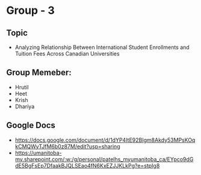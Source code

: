 

# Group - 3

## Topic 

  - Analyzing Relationship Between International Student Enrollments and 
Tuition Fees Across Canadian Universities

## Group Memeber: 

  - Hrutil
  - Heet
  - Krish
  - Dhariya

## Google Docs 

  - https://docs.google.com/document/d/1dYP4ItE92BIgm8Akdy53MPsKOqkCMQWyTJfM6b0z87M/edit?usp=sharing 
  - https://umanitoba-my.sharepoint.com/:w:/g/personal/patelhs_myumanitoba_ca/EYpco9dGdE5BgFsEp7DfaakBJQLSEao4fN6KxEZJJKLkPg?e=stpIg8
